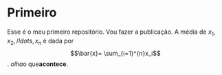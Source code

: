 # Primeiro
Esse é o meu primeiro repositório. Vou fazer a publicação.
A média de $x_1, x_2,/ldots, x_n$ é dada por 
$$\bar{x}= \sum_{i=1}^{n}x_i$$. 
*olha*o que**acontece**.